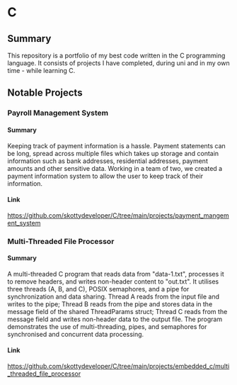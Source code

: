 # C
## Summary
This repository is a portfolio of my best code written in the C programming language. It consists of projects I have completed, during uni and in my own time - while learning C.

## Notable Projects
### Payroll Management System
#### Summary
Keeping track of payment information is a hassle. Payment statements can be long, spread across multiple files which takes up storage and contain information such as bank addresses, residential addresses, payment amounts and other sensitive data. Working in a team of two, we created a payment information system to allow the user to keep track of their information.

#### Link
https://github.com/skottydeveloper/C/tree/main/projects/payment_mangement_system

### Multi-Threaded File Processor
#### Summary
A multi-threaded C program that reads data from "data-1.txt", processes it to remove headers, and writes non-header content to "out.txt". It utilises three threads (A, B, and C), POSIX semaphores, and a pipe for synchronization and data sharing. Thread A reads from the input file and writes to the pipe; Thread B reads from the pipe and stores data in the message field of the shared ThreadParams struct; Thread C reads from the message field and writes non-header data to the output file. The program demonstrates the use of multi-threading, pipes, and semaphores for synchronised and concurrent data processing.

#### Link
https://github.com/skottydeveloper/C/tree/main/projects/embedded_c/multi_threaded_file_processor
